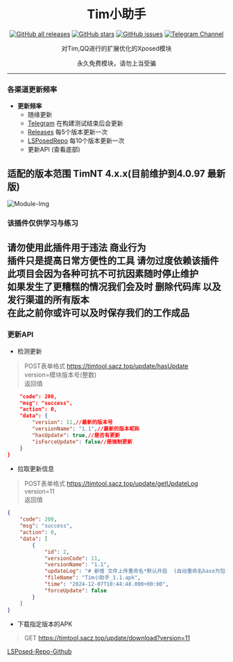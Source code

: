 <div align="center">
<h1>Tim小助手</h1>

<a href="https://github.com/suzhelan/TimTool/releases"><img alt="GitHub all releases" src="https://img.shields.io/github/downloads/suzhelan/TimTool/total?label=Downloads"></a>
<a href="https://github.com/suzhelan/TimTool/stargazers"><img alt="GitHub stars" src="https://img.shields.io/github/stars/suzhelan/TimTool"></a>
<a href="https://github.com/suzhelan/TimTool/issues"><img alt="GitHub issues" src="https://img.shields.io/github/issues/suzhelan/TimTool"></a>
<a href="https://t.me/timtool"><img alt="Telegram Channel" src="https://img.shields.io/badge/Telegram-频道-blue.svg?logo=telegram"></a>

<p>对Tim,QQ进行的扩展优化的Xposed模块</p>
<p>永久免费模块，请勿上当受骗</p>
</div>

---
### 各渠道更新频率  
* **更新频率**
    - 随缘更新
    - [Telegram](https://t.me/timtool) 在构建测试结束后会更新
    - [Releases](https://github.com/suzhelan/TimTool/releases) 每5个版本更新一次
    - [LSPosedRepo](https://github.com/Xposed-Modules-Repo/top.sacz.timtool) 每10个版本更新一次
    - 更新API (查看底部)

## 适配的版本范围 TimNT 4.x.x(目前维护到4.0.97 最新版)

![Module-Img](https://github.com/suzhelan/TimTool/blob/master/github/img/v1.5.jng)

### 该插件仅供学习与练习

请勿使用此插件用于违法 商业行为  
插件只是提高日常方便性的工具 请勿过度依赖该插件  
此项目会因为各种可抗不可抗因素随时停止维护  
如果发生了更糟糕的情况我们会及时 **删除代码库** 以及 **发行渠道的所有版本**  
在此之前你或许可以及时保存我们的工作成品
---
### 更新API
 - 检测更新
> POST表单格式 https://timtool.sacz.top/update/hasUpdate  
> version=模块版本号(整数)   
> 返回值
```json {
    "code": 200,
    "msg": "success",
    "action": 0,
    "data": {
        "version": 11,//最新的版本号
        "versionName": "1.1",//最新的版本昵称
        "hasUpdate": true,//是否有更新
        "isForceUpdate": false//是强制更新
    }
}
```
 - 拉取更新信息  
> POST表单格式 https://timtool.sacz.top/update/getUpdateLog  
> version=11  
> 返回值  
```json
{
    "code": 200,
    "msg": "success",
    "action": 0,
    "data": [
        {
            "id": 2,
            "versionCode": 11,
            "versionName": "1.1",
            "updateLog": "# 新增 文件上传重命名*默认开启  (自动重命名base为包名或应用名 自动将.apk重命名成.APK 防止被QQ自动重命名成.apk.1 \n私聊暂未适配,等待后续适配)\n\n# 修复 复读开启后QQ原本复读图标仍然会出现",
            "fileName": "Tim小助手_1.1.apk",
            "time": "2024-12-07T10:44:48.000+00:00",
            "forceUpdate": false
        }
    ]
}
```
 - 下载指定版本的APK
> GET https://timtool.sacz.top/update/download?version=11


[LSPosed-Repo-Github](https://github.com/Xposed-Modules-Repo/top.sacz.timtool)
